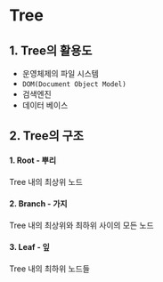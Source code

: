# Tree

## 1. Tree의 활용도
* 운영체제의 파일 시스템
* `DOM(Document Object Model)`
* 검색엔진
* 데이터 베이스

## 2. Tree의 구조
#### 1. Root - 뿌리
Tree 내의 최상위 노드
#### 2. Branch - 가지
Tree 내의 최상위와 최하위 사이의 모든 노드
#### 3. Leaf - 잎
Tree 내의 최하위 노드들